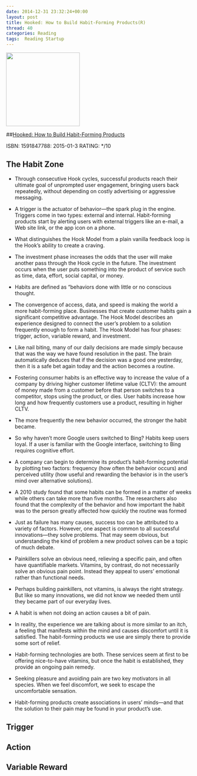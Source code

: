 ```yaml
---
date: 2014-12-31 23:32:24+00:00
layout: post
title: Hooked: How to Build Habit-Forming Products(R)
thread: 40
categories: Reading
tags:  Reading Startup
---
```


<img src="http://ecx.images-amazon.com/images/I/71LAEf3UYeL.jpg" width="200" />

##[Hooked: How to Build Habit-Forming Products]( http://amzn.com/1591847788)

ISBN: 1591847788: 2015-01-3 RATING: */10

## The Habit Zone

- Through consecutive Hook cycles, successful products reach their ultimate goal of unprompted user engagement, bringing users back repeatedly, without depending on costly advertising or aggressive messaging.

- A trigger is the actuator of behavior—the spark plug in the engine. Triggers come in two types: external and internal. Habit-forming products start by alerting users with external triggers like an e-mail, a Web site link, or the app icon on a phone.

- What distinguishes the Hook Model from a plain vanilla feedback loop is the Hook’s ability to create a craving.

- The investment phase increases the odds that the user will make another pass through the Hook cycle in the future. The investment occurs when the user puts something into the product of service such as time, data, effort, social capital, or money.

- Habits are defined as “behaviors done with little or no conscious thought.

- The convergence of access, data, and speed is making the world a more habit-forming place.
Businesses that create customer habits gain a significant competitive advantage.
The Hook Model describes an experience designed to connect the user’s problem to a solution frequently enough to form a habit. The Hook Model has four phases: trigger, action, variable reward, and investment.

- Like nail biting, many of our daily decisions are made simply because that was the way we have found resolution in the past. The brain automatically deduces that if the decision was a good one yesterday, then it is a safe bet again today and the action becomes a routine.

- Fostering consumer habits is an effective way to increase the value of a company by driving higher customer lifetime value (CLTV): the amount of money made from a customer before that person switches to a competitor, stops using the product, or dies. User habits increase how long and how frequently customers use a product, resulting in higher CLTV.

- The more frequently the new behavior occurred, the stronger the habit became.

- So why haven’t more Google users switched to Bing? Habits keep users loyal. If a user is familiar with the Google interface, switching to Bing requires cognitive effort.

- A company can begin to determine its product’s habit-forming potential by plotting two factors: frequency (how often the behavior occurs) and perceived utility (how useful and rewarding the behavior is in the user’s mind over alternative solutions).

- A 2010 study found that some habits can be formed in a matter of weeks while others can take more than five months. The researchers also found that the complexity of the behavior and how important the habit was to the person greatly affected how quickly the routine was formed

- Just as failure has many causes, success too can be attributed to a variety of factors. However, one aspect is common to all successful innovations—they solve problems. That may seem obvious, but understanding the kind of problem a new product solves can be a topic of much debate.

- Painkillers solve an obvious need, relieving a specific pain, and often have quantifiable markets. Vitamins, by contrast, do not necessarily solve an obvious pain point. Instead they appeal to users’ emotional rather than functional needs.

- Perhaps building painkillers, not vitamins, is always the right strategy. But like so many innovations, we did not know we needed them until they became part of our everyday lives.

- A habit is when not doing an action causes a bit of pain.

- In reality, the experience we are talking about is more similar to an itch, a feeling that manifests within the mind and causes discomfort until it is satisfied. The habit-forming products we use are simply there to provide some sort of relief.

- Habit-forming technologies are both. These services seem at first to be offering nice-to-have vitamins, but once the habit is established, they provide an ongoing pain remedy.

- Seeking pleasure and avoiding pain are two key motivators in all species. When we feel discomfort, we seek to escape the uncomfortable sensation.

- Habit-forming products create associations in users’ minds—and that the solution to their pain may be found in your product’s use.

## Trigger

## Action

## Variable Reward
